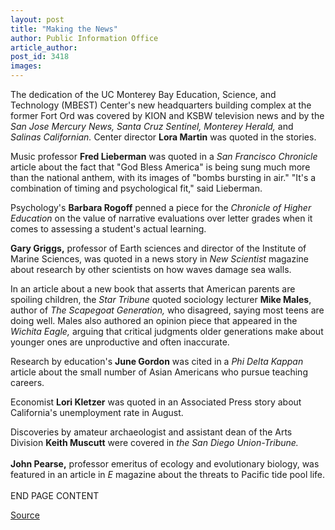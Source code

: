 ```yaml
---
layout: post
title: "Making the News"
author: Public Information Office
article_author: 
post_id: 3418
images:
---
```


<p>
  The dedication of the UC Monterey Bay Education, Science, and Technology (MBEST) Center's new headquarters building complex at the former Fort Ord was covered by KION and KSBW television news and by the <i>San Jose Mercury News, Santa Cruz Sentinel, Monterey Herald,</i> and <i>Salinas Californian.</i> Center director <b>Lora Martin</b> was quoted in the stories.
</p>
<p>
  Music professor <b>Fred Lieberman</b> was quoted in a <i>San Francisco Chronicle</i> article about the fact that "God Bless America" is being sung much more than the national anthem, with its images of "bombs bursting in air." "It's a combination of timing and psychological fit," said Lieberman.
</p>
<p>
  Psychology's <b>Barbara Rogoff</b> penned a piece for the <i>Chronicle of Higher Education</i> on the value of narrative evaluations over letter grades when it comes to assessing a student's actual learning.
</p>
<p>
  <b>Gary Griggs,</b> professor of Earth sciences and director of the Institute of Marine Sciences, was quoted in a news story in <i>New Scientist</i> magazine about research by other scientists on how waves damage sea walls.
</p>
<p>
  In an article about a new book that asserts that American parents are spoiling children, the <i>Star Tribune</i> quoted sociology lecturer <b>Mike Males</b>, author of <i>The Scapegoat Generation,</i> who disagreed, saying most teens are doing well. Males also authored an opinion piece that appeared in the <i>Wichita Eagle,</i> arguing that critical judgments older generations make about younger ones are unproductive and often inaccurate.
</p>
<p>
  Research by education's <b>June Gordon</b> was cited in a <i>Phi Delta Kappan</i> article about the small number of Asian Americans who pursue teaching careers.
</p>
<p>
  Economist <b>Lori Kletzer</b> was quoted in an Associated Press story about California's unemployment rate in August.
</p>
<p>
  Discoveries by amateur archaeologist and assistant dean of the Arts Division <b>Keith Muscutt</b> were covered in <i>the San Diego Union-Tribune.</i><br>
  <br>
  <b>John Pearse,</b> professor emeritus of ecology and evolutionary biology, was featured in an article in <i>E</i> magazine about the threats to Pacific tide pool life.<br>
  <br>
  END PAGE CONTENT
</p>
<p><a href="http://www1.ucsc.edu/currents/01-02/09-24/makenews.html" title="Permalink to makenews">Source</a></p>

